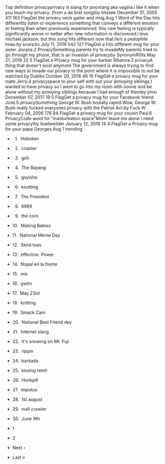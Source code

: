 Top definition privacyprivacy is slang for poontang aka vagina.i like it when you touch my privacy. (from a da brat song)by blissee December 31, 2005 411 163 FlagGet the privacy neck gaiter and mug.Aug 1 Word of the Day hits differentto listen or experience something that conveys a different emotion or feeling than when previously experienced. this new feeling is typically significantly worse or better after new information is discovered.i love michael jackson, but this song hits different now that he’s a pedophile lmao.by scorp2o July 11, 2019 542 127 FlagGet a hits different mug for your sister Jovana.2 PrivacySomething parents try to invadeMy parents tried to go through my phone, that is an invasion of privacyby SynonymR0lls May 21, 2019 22 5 FlagGet a Privacy mug for your barber Rihanna.3 privacyA thing that doesn't exist anymore.The government is always trying to find new ways to invade our privacy to the point where it is impossible to not be watched.by Dubiks October 29, 2018 46 15 FlagGet a privacy mug for your mate Jerry.4 privacyspace to your self with out your annoying siblings.I wanted to have privacy so I went to go into my room with noone and be alone without my annoying siblings because I had enough of themby jimiu December 07, 2017 19 5 FlagGet a privacy mug for your Facebook friend José.5 privacySomething George W. Bush brutally raped.Wow, George W. Bush really fucked everyones privacy with the Patriot Act.by Fuck W February 04, 2006 176 84 FlagGet a privacy mug for your cousin Paul.6 PrivacyCode word for "masturbation space"Mom! leave me alone I need some privacy!by toadweilder January 12, 2019 14 4 FlagGet a Privacy mug for your papa Georges.Aug 1 trending

*     1.  Hoboken
*     2.  coaster
*     3.  goh
*     4.  The Bayang
*     5.  goyishe
*     6.  knotting
*     7.  The President
*     8.  6969
*     9.  the corn
*   10.  Making Babies
*   11.  National Meme Day
*   12.  Send toes
*   13.  effective. Power
*   14.  Nopal en la frente
*   15.  mis
*   16.  gwtm
*   17.  May 23rd
*   18.  knitting
*   19.  Smack Cam
*   20.  National Best Friend day
*   21.  internet slang
*   22.  It's snowing on Mt. Fuji
*   23.  rippin
*   24.  barkada
*   25.  kissing teeth
*   26.  Honkpill
*   27.  impotus
*   28.  1st august
*   29.  mall crawler
*   30.  June 9th

*   1
*   2
*   Next ›
*   Last »